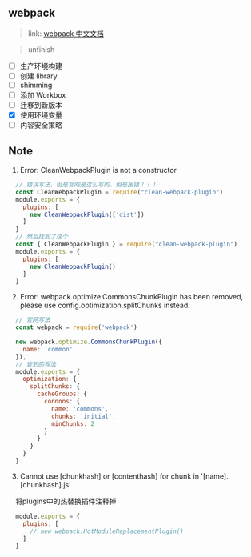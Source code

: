 ## webpack

> link: [webpack 中文文档](https://www.webpackjs.com/)

> unfinish

- [ ] 生产环境构建
- [ ] 创建 library
- [ ] shimming
- [ ] 添加 Workbox
- [ ] 迁移到新版本
- [x] 使用环境变量
- [ ] 内容安全策略

## Note

1. Error: CleanWebpackPlugin is not a constructor
``` javascript
  // 错误写法，但是官网是这么写的，但是报错！！！
  const CleanWebpackPlugin = require("clean-webpack-plugin")
  module.exports = {
    plugins: [
      new CleanWebpackPlugin(['dist'])
    ]
  }
  // 然后找到了这个
  const { CleanWebpackPlugin } = require("clean-webpack-plugin")
  module.exports = {
    plugins: [
      new CleanWebpackPlugin()
    ]
  }
```
2. Error: webpack.optimize.CommonsChunkPlugin has been removed, please use config.optimization.splitChunks instead.
```javascript
  // 官网写法
  const webpack = require('webpack')

  new webpack.optimize.CommonsChunkPlugin({
    name: 'common'
  }),
  // 查到的写法
  module.exports = {
    optimization: {
      splitChunks: {
        cacheGroups: {
          connons: {
            name: 'commons',
            chunks: 'initial',
            minChunks: 2
          }
        }
      }
    }
  }
```
3. Cannot use [chunkhash] or [contenthash] for chunk in '[name].[chunkhash].js' 

&emsp;将plugins中的热替换插件注释掉
``` javascript
  module.exports = {
    plugins: [
      // new webpack.HotModuleReplacementPlugin()
    ]
  }
```